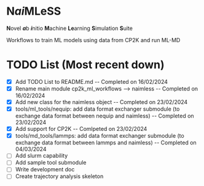 # N*ai*MLeSS
**N**ovel ***a***b ***i***nitio **M**achine **Le**arning **S**imulation **S**uite

Workflows to train ML models using data from CP2K and run ML-MD

# TODO List (Most recent down)
- [X] Add TODO List to README.md -- Completed on 16/02/2024
- [X] Rename main module cp2k_ml_workflows --> naimless -- Completed on 16/02/2024
- [X] Add new class for the naimless object -- Completed on 23/02/2024
- [X] tools/ml_tools/nequip: add data format exchanger submodule (to exchange data format between nequip and naimless) -- Completed on 23/02/2024
- [X] Add support for CP2K -- Comlpeted on 23/02/2024
- [X] tools/md_tools/lammps: add data format exchanger submodule (to exchange data format between lammps and naimless) -- Completed on 04/03/2024
- [ ] Add slurm capability
- [ ] Add sample tool submodule
- [ ] Write development doc
- [ ] Create trajectory analysis skeleton